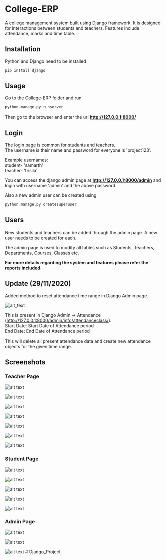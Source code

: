 # College-ERP
A college management system built using Django framework. It is designed for interactions between students and teachers. Features include attendance, marks and time table.

## Installation

Python and Django need to be installed

```bash
pip install django
```

## Usage

Go to the College-ERP folder and run

```bash
python manage.py runserver
```

Then go to the browser and enter the url **http://127.0.0.1:8000/**


## Login

The login page is common for students and teachers.  
The username is their name and password for everyone is 'project123'.  

Example usernames:  
student- 'samarth'  
teacher- 'trisila'  

You can access the django admin page at **http://127.0.0.1:8000/admin** and login with username 'admin' and the above password.

Also a new admin user can be created using

```bash
python manage.py createsuperuser
```

## Users

New students and teachers can be added through the admin page. A new user needs to be created for each. 

The admin page is used to modify all tables such as Students, Teachers, Departments, Courses, Classes etc.

**For more details regarding the system and features please refer the reports included.**

## Update (29/11/2020)

Added method to reset attendance time range in Django Admin page.

![alt_text](https://i.imgur.com/0xOWmUZ.png)

This is present in Django Admin -> Attendance (http://127.0.0.1:8000/admin/info/attendanceclass/).  
Start Date: Start Date of Attendance period  
End Date: End Date of Attendance period

This will delete all present attendance data and create new attendance objects for the given time range. 

## Screenshots

### Teacher Page
![alt text](https://imgur.com/Yb59eqb.png)

![alt text](https://imgur.com/wUAvSPM.png)

![alt text](https://imgur.com/avojpVG.png)

![alt text](https://imgur.com/dOqqofE.png)

![alt text](https://imgur.com/KQclzmt.png)

![alt text](https://imgur.com/f2mxc3A.png)

![alt text](https://imgur.com/pfexA84.png)

### Student Page

![alt text](https://imgur.com/UoGquMh.png)

![alt text](https://imgur.com/dsOdi6T.png)

![alt text](https://imgur.com/ZawOpO1.png)

![alt text](https://imgur.com/zVK2va0.png)

![alt text](https://imgur.com/bDX7EVd.png)

### Admin Page

![alt text](https://imgur.com/0pPJ7s9.png)

![alt text](https://imgur.com/lansJqk.png)

![alt text](https://imgur.com/Tcg3ura.png)
#   D j a n g o _ P r o j e c t 
 
 
